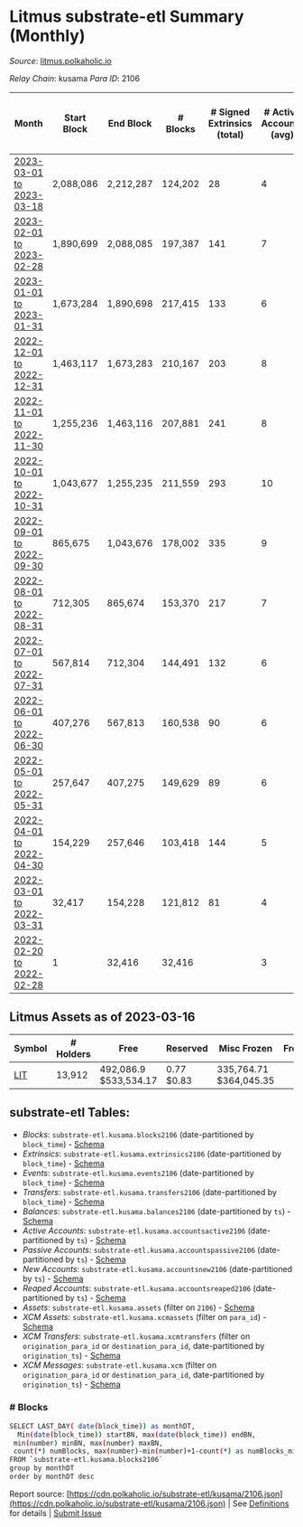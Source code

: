 # Litmus substrate-etl Summary (Monthly)

_Source_: [litmus.polkaholic.io](https://litmus.polkaholic.io)

*Relay Chain*: kusama
*Para ID*: 2106



| Month | Start Block | End Block | # Blocks | # Signed Extrinsics (total) | # Active Accounts (avg) | # Addresses with Balances (max) | Issues |
| ----- | ----------- | --------- | -------- | --------------------------- | ----------------------- | ------------------------------- | ------ |
| [2023-03-01 to 2023-03-18](/kusama/2106-litmus/2023-03-31.md) | 2,088,086 | 2,212,287 | 124,202 | 28 | 4 | 13,913 | -   |   
| [2023-02-01 to 2023-02-28](/kusama/2106-litmus/2023-02-28.md) | 1,890,699 | 2,088,085 | 197,387 | 141 | 7 | 13,914 | -   |   
| [2023-01-01 to 2023-01-31](/kusama/2106-litmus/2023-01-31.md) | 1,673,284 | 1,890,698 | 217,415 | 133 | 6 | 13,906 | -   |   
| [2022-12-01 to 2022-12-31](/kusama/2106-litmus/2022-12-31.md) | 1,463,117 | 1,673,283 | 210,167 | 203 | 8 | 13,905 | -   |   
| [2022-11-01 to 2022-11-30](/kusama/2106-litmus/2022-11-30.md) | 1,255,236 | 1,463,116 | 207,881 | 241 | 8 | 13,908 | -   |   
| [2022-10-01 to 2022-10-31](/kusama/2106-litmus/2022-10-31.md) | 1,043,677 | 1,255,235 | 211,559 | 293 | 10 | 13,904 | -   |   
| [2022-09-01 to 2022-09-30](/kusama/2106-litmus/2022-09-30.md) | 865,675 | 1,043,676 | 178,002 | 335 | 9 | 13,889 | -   |   
| [2022-08-01 to 2022-08-31](/kusama/2106-litmus/2022-08-31.md) | 712,305 | 865,674 | 153,370 | 217 | 7 | 11,918 | -   |   
| [2022-07-01 to 2022-07-31](/kusama/2106-litmus/2022-07-31.md) | 567,814 | 712,304 | 144,491 | 132 | 6 | 3,832 | -   |   
| [2022-06-01 to 2022-06-30](/kusama/2106-litmus/2022-06-30.md) | 407,276 | 567,813 | 160,538 | 90 | 6 | 3,831 | -   |   
| [2022-05-01 to 2022-05-31](/kusama/2106-litmus/2022-05-31.md) | 257,647 | 407,275 | 149,629 | 89 | 6 | 3,827 | -   |   
| [2022-04-01 to 2022-04-30](/kusama/2106-litmus/2022-04-30.md) | 154,229 | 257,646 | 103,418 | 144 | 5 | 3,824 | -   |   
| [2022-03-01 to 2022-03-31](/kusama/2106-litmus/2022-03-31.md) | 32,417 | 154,228 | 121,812 | 81 | 4 | 3,821 | -   |   
| [2022-02-20 to 2022-02-28](/kusama/2106-litmus/2022-02-28.md) | 1 | 32,416 | 32,416 |  | 3 | 16 | -   |   

## Litmus Assets as of 2023-03-16



| Symbol | # Holders | Free | Reserved | Misc Frozen | Frozen | Price | AssetID | 
| ----- | --------- | ---- | -------- | ----------- | ------ | ----- | --- |
| [LIT](/kusama/assets/LIT) | 13,912 | 492,086.9 $533,534.17 | 0.77 $0.83 | 335,764.71  $364,045.35 |   | $1.08 |   `{"Token":"LIT"}` | 

## substrate-etl Tables:

* _Blocks_: `substrate-etl.kusama.blocks2106` (date-partitioned by `block_time`) - [Schema](/schema/balances.json)
* _Extrinsics_: `substrate-etl.kusama.extrinsics2106` (date-partitioned by `block_time`) - [Schema](/schema/extrinsics.json)
* _Events_: `substrate-etl.kusama.events2106` (date-partitioned by `block_time`) - [Schema](/schema/events.json)
* _Transfers_: `substrate-etl.kusama.transfers2106` (date-partitioned by `block_time`) - [Schema](/schema/transfers.json)
* _Balances_: `substrate-etl.kusama.balances2106` (date-partitioned by `ts`) - [Schema](/schema/balances.json)
* _Active Accounts_: `substrate-etl.kusama.accountsactive2106` (date-partitioned by `ts`) - [Schema](/schema/accountsactive.json)
* _Passive Accounts_: `substrate-etl.kusama.accountspassive2106` (date-partitioned by `ts`) - [Schema](/schema/accountspassive.json)
* _New Accounts_: `substrate-etl.kusama.accountsnew2106` (date-partitioned by `ts`) - [Schema](/schema/accountsnew.json)
* _Reaped Accounts_: `substrate-etl.kusama.accountsreaped2106` (date-partitioned by `ts`) - [Schema](/schema/accountsreaped.json)
* _Assets_: `substrate-etl.kusama.assets` (filter on `2106`) - [Schema](/schema/assets.json)
* _XCM Assets_: `substrate-etl.kusama.xcmassets` (filter on `para_id`) - [Schema](/schema/xcmassets.json)
* _XCM Transfers_: `substrate-etl.kusama.xcmtransfers` (filter on `origination_para_id` or `destination_para_id`, date-partitioned by `origination_ts`) - [Schema](/schema/xcmtransfers.json)
* _XCM Messages_: `substrate-etl.kusama.xcm` (filter on `origination_para_id` or `destination_para_id`, date-partitioned by `origination_ts`) - [Schema](/schema/xcm.json)

### # Blocks
```bash
SELECT LAST_DAY( date(block_time)) as monthDT,
  Min(date(block_time)) startBN, max(date(block_time)) endBN, 
 min(number) minBN, max(number) maxBN, 
 count(*) numBlocks, max(number)-min(number)+1-count(*) as numBlocks_missing 
FROM `substrate-etl.kusama.blocks2106` 
group by monthDT 
order by monthDT desc
```


Report source: [https://cdn.polkaholic.io/substrate-etl/kusama/2106.json](https://cdn.polkaholic.io/substrate-etl/kusama/2106.json) | See [Definitions](/DEFINITIONS.md) for details | [Submit Issue](https://github.com/colorfulnotion/substrate-etl/issues)
